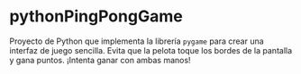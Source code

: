# pythonPingPongGame
Proyecto de Python que implementa la librería ```pygame``` para crear una interfaz de juego sencilla. Evita que la pelota toque los bordes de la pantalla y gana puntos. ¡Intenta ganar con ambas manos!
